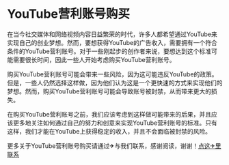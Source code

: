 # YouTube营利账号购买

在当今社交媒体和网络视频内容日益繁荣的时代，许多人都希望通过YouTube来实现自己的创业梦想。然而，要想获得YouTube的广告收入，需要拥有一个符合条件的YouTube营利账号。对于一些刚起步的创作者来说，要想达到这个标准可能需要很长时间，因此一些人开始考虑购买YouTube营利账号。

购买YouTube营利账号可能会带来一些风险，因为这可能违反YouTube的政策。但是，一些人仍然选择这样做，因为他们认为这是一个更快速的方式来实现他们的梦想。然而，购买YouTube营利账号可能会导致账号被封禁，从而带来更大的损失。

在购买YouTube营利账号之前，我们应该考虑到这样做可能带来的后果，并且应该更多地关注如何通过自己的努力和创意来实现YouTube营利账号的标准。只有这样，我们才能在YouTube上获得稳定的收入，并且不会面临被封禁的风险。

更多关于YouTube营利账号购买请通过✈与我们联系，感谢阅读，谢谢！[点这✈里联系](https://lm.k02.cc)